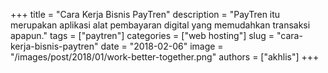 +++
title = "Cara Kerja Bisnis PayTren"
description = "PayTren itu merupakan aplikasi alat pembayaran digital yang memudahkan transaksi apapun."
tags = ["paytren"]
categories = ["web hosting"]
slug = "cara-kerja-bisnis-paytren"
date = "2018-02-06"
image = "/images/post/2018/01/work-better-together.png"
authors = ["akhlis"]
+++